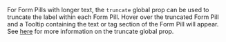 For Form Pills with longer text, the `truncate` global prop can be used to truncate the label within each Form Pill. Hover over the truncated Form Pill and a Tooltip containing the text or tag section of the Form Pill will appear. See [here](https://playbook.powerapp.cloud/global_props/truncate) for more information on the truncate global prop.